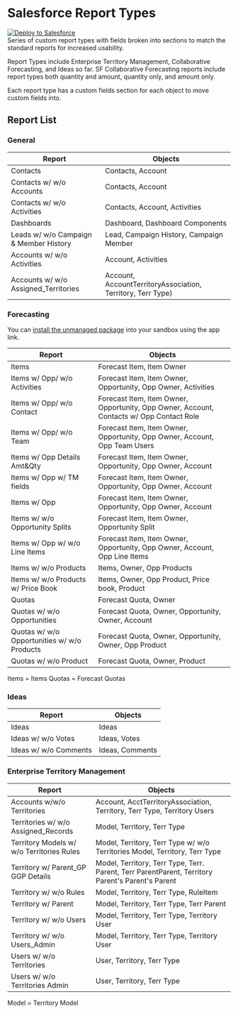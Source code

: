 # Salesforce Report Types
<a href="https://githubsfdeploy.herokuapp.com?owner=meighan&repo=SalesforceReportTypes">
  <img alt="Deploy to Salesforce"
       src="https://raw.githubusercontent.com/afawcett/githubsfdeploy/master/src/main/webapp/resources/img/deploy.png">
</a>
<br>
Series of custom report types with fields broken into sections to match the standard reports for increased usability.

Report Types include Enterprise Territory Management, Collaborative Forecasting, and Ideas so far.
SF Collaborative Forecasting reports include report types both quantity and amount, quantity only, and amount only.

Each report type has a custom fields section for each object to move custom fields into.

## Report List
### General

|**Report**|**Objects**|
|---------|----------|
|Contacts | Contacts, Account|
|Contacts w/ w/o Accounts | Contacts, Account|
|Contacts w/ w/o Activities | Contacts, Account, Activities |
|Dashboards | Dashboard, Dashboard Components |
|Leads w/ w/o Campaign & Member History | Lead, Campaign History, Campaign Member |
|Accounts w/ w/o Activities | Account, Activities |
|Accounts w/ w/o Assigned_Territories | Account, AccountTerritoryAssociation, Territory, Terr Type)

### Forecasting
You can [install the unmanaged package](https://test.salesforce.com/packaging/installPackage.apexp?p0=04t1a0000001vyN) into your sandbox using the app link.  

|**Report**|**Objects**|
|----------|------------|
|Items | Forecast Item, Item Owner |
|Items w/ Opp/ w/o Activities | Forecast Item, Item Owner, Opportunity, Opp Owner, Activities |
|Items w/ Opp/ w/o Contact |Forecast Item, Item Owner, Opportunity, Opp Owner, Account, Contacts w/ Opp Contact Role |
|Items w/ Opp/ w/o Team |Forecast Item, Item Owner, Opportunity, Opp Owner, Account, Opp Team Users |
|Items w/ Opp Details Amt&Qty |Forecast Item, Item Owner, Opportunity, Opp Owner, Account|
|Items w/ Opp w/ TM fields |Forecast Item, Item Owner, Opportunity, Opp Owner, Account|
|Items w/ Opp |Forecast Item, Item Owner, Opportunity, Opp Owner, Account|
|Items w/ w/o Opportunity Splits |Forecast Item, Item Owner, Opportunity Split |
|Items w/ Opp w/ w/o Line Items |Forecast Item, Item Owner, Opportunity, Opp Owner, Account, Opp Line Items |
|Items w/ w/o Products |Items, Owner, Opp Products |
|Items w/ w/o Products w/ Price Book|Items, Owner, Opp Product, Price book, Product |
|Quotas |Forecast Quota, Owner |
|Quotas w/ w/o Opportunities  |Forecast Quota, Owner, Opportunity, Owner, Account|
|Quotas w/ w/o Opportunities  w/ w/o Products |Forecast Quota, Owner, Opportunity, Owner, Opp Product |
|Quotas w/ w/o Product |Forecast Quota, Owner, Product |
Items = Items
Quotas = Forecast Quotas

### Ideas
|**Report**|**Objects**|
|----------|-----------|
|Ideas | Ideas |
|Ideas w/ w/o Votes | Ideas, Votes |
|Ideas w/ w/o Comments | Ideas, Comments |

### Enterprise Territory Management
|**Report**|**Objects**|
|----------|-----------|
|Accounts w/w/o Territories | Account, AcctTerritoryAssociation, Territory, Terr Type, Territory Users |
|Territories w/ w/o Assigned_Records  | Model, Territory, Terr Type |
|Territory Models w/ w/o Territories Rules | Model, Territory, Terr Type w/ w/o Territories Model, Territory, Terr Type |
|Territory w/ Parent_GP GGP Details | Model, Territory, Terr Type, Terr. Parent, Terr ParentParent, Territory Parent's Parent's Parent |
|Territory  w/ w/o Rules | Model, Territory, Terr Type, RuleItem|
|Territory w/ Parent | Model, Territory, Terr Type, Terr Parent |
|Territory w/ w/o Users | Model, Territory, Terr Type, Territory User |
|Territory w/ w/o Users_Admin | Model, Territory, Terr Type, Territory User |
|Users w/ w/o Territories | User, Territory, Terr Type |
|Users w/ w/o Territories Admin | User, Territory, Terr Type |

Model = Territory Model
